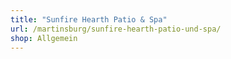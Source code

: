 ```yaml
---
title: "Sunfire Hearth Patio & Spa"
url: /martinsburg/sunfire-hearth-patio-und-spa/
shop: Allgemein
---
```

